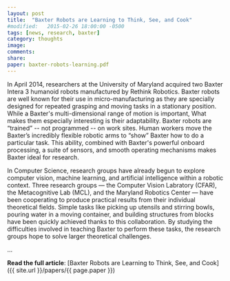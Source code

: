 ```yaml
---
layout: post
title:  "Baxter Robots are Learning to Think, See, and Cook"
#modified:   2015-02-26 18:00:00 -0500
tags: [news, research, baxter]
category: thoughts
image:
comments:
share:
paper: baxter-robots-learning.pdf
---
```


In April 2014, researchers at the University of Maryland acquired two Baxter Intera 3 humanoid robots manufactured by Rethink Robotics.  Baxter robots are well known for their use in micro-manufacturing as they are specially designed for repeated grasping and moving tasks in a stationary position.  While a Baxter's multi-dimensional range of motion is important, What makes them especially interesting is their adaptability. Baxter robots are “trained” -- not programmed -- on work sites.  Human workers move the Baxter’s incredibly flexible robotic arms to “show” Baxter how to do a particular task. This ability, combined with Baxter's powerful onboard processing, a suite of sensors, and smooth operating mechanisms makes Baxter ideal for research.

In Computer Science, research groups have already begun to explore computer vision, machine learning, and artificial intelligence within a robotic context. Three research groups — the Computer Vision Labratory (CFAR), the Metacognitive Lab (MCL), and the Maryland Robotics Center — have been cooperating to produce practical results from their individual theoretical fields.  Simple tasks like picking up utensils and stirring bowls, pouring water in a moving container, and building structures from blocks have been quickly achieved thanks to this collaboration.  By studying the difficulties involved in teaching Baxter to perform these tasks, the research groups hope to solve larger theoretical challenges.

&hellip;

**Read the full article**: [Baxter Robots are Learning to Think, See, and Cook]({{ site.url }}/papers/{{ page.paper }})
